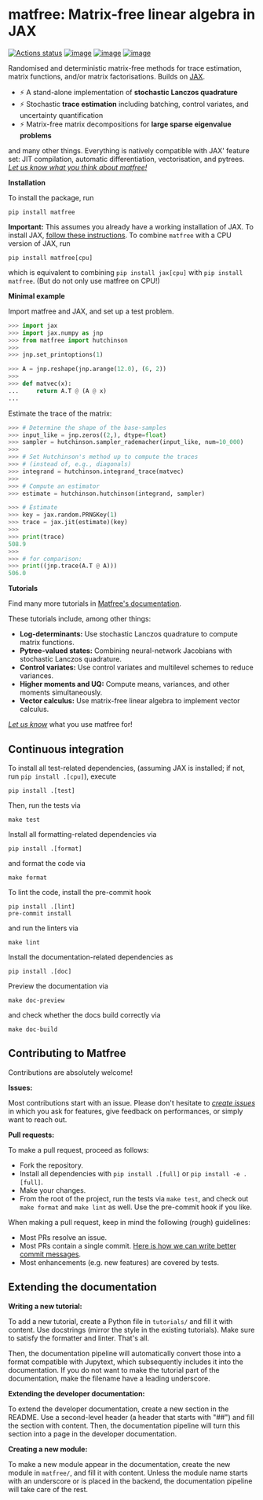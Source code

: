 # matfree: Matrix-free linear algebra in JAX

[![Actions status](https://github.com/pnkraemer/matfree/workflows/ci/badge.svg)](https://github.com/pnkraemer/matfree/actions)
[![image](https://img.shields.io/pypi/v/matfree.svg)](https://pypi.python.org/pypi/matfree)
[![image](https://img.shields.io/pypi/l/matfree.svg)](https://pypi.python.org/pypi/matfree)
[![image](https://img.shields.io/pypi/pyversions/matfree.svg)](https://pypi.python.org/pypi/matfree)

Randomised and deterministic matrix-free methods for trace estimation, matrix functions, and/or matrix factorisations.
Builds on [JAX](https://jax.readthedocs.io/en/latest/).



- ⚡ A stand-alone implementation of **stochastic Lanczos quadrature**
- ⚡ Stochastic **trace estimation** including batching, control variates, and uncertainty quantification
- ⚡ Matrix-free matrix decompositions for **large sparse eigenvalue problems**

and many other things.
Everything is natively compatible with JAX' feature set:
JIT compilation, automatic differentiation, vectorisation, and pytrees.
[_Let us know what you think about matfree!_](https://github.com/pnkraemer/matfree/issues)


**Installation**

To install the package, run

```commandline
pip install matfree
```

**Important:** This assumes you already have a working installation of JAX.
To install JAX, [follow these instructions](https://github.com/google/jax#installation).
To combine `matfree` with a CPU version of JAX, run

```commandline
pip install matfree[cpu]
```
which is equivalent to combining `pip install jax[cpu]` with `pip install matfree`.
(But do not only use matfree on CPU!)

**Minimal example**

Import matfree and JAX, and set up a test problem.

```python
>>> import jax
>>> import jax.numpy as jnp
>>> from matfree import hutchinson
>>>
>>> jnp.set_printoptions(1)

>>> A = jnp.reshape(jnp.arange(12.0), (6, 2))
>>>
>>> def matvec(x):
...     return A.T @ (A @ x)
...

```

Estimate the trace of the matrix:

```python
>>> # Determine the shape of the base-samples
>>> input_like = jnp.zeros((2,), dtype=float)
>>> sampler = hutchinson.sampler_rademacher(input_like, num=10_000)
>>>
>>> # Set Hutchinson's method up to compute the traces
>>> # (instead of, e.g., diagonals)
>>> integrand = hutchinson.integrand_trace(matvec)
>>>
>>> # Compute an estimator
>>> estimate = hutchinson.hutchinson(integrand, sampler)

>>> # Estimate
>>> key = jax.random.PRNGKey(1)
>>> trace = jax.jit(estimate)(key)
>>>
>>> print(trace)
508.9
>>>
>>> # for comparison:
>>> print((jnp.trace(A.T @ A)))
506.0

```


**Tutorials**

Find many more tutorials in [Matfree's documentation](https://pnkraemer.github.io/matfree/).

These tutorials include, among other things:

- **Log-determinants:**  Use stochastic Lanczos quadrature to compute matrix functions.
- **Pytree-valued states:** Combining neural-network Jacobians with stochastic Lanczos quadrature.
- **Control variates:** Use control variates and multilevel schemes to reduce variances.
- **Higher moments and UQ:** Compute means, variances, and other moments simultaneously.
- **Vector calculus:** Use matrix-free linear algebra to implement vector calculus.


[_Let us know_](https://github.com/pnkraemer/matfree/issues) what you use matfree for!


## Continuous integration


To install all test-related dependencies, (assuming JAX is installed; if not, run `pip install .[cpu]`), execute
```commandline
pip install .[test]
```
Then, run the tests via
```commandline
make test
```

Install all formatting-related dependencies via
```commandline
pip install .[format]
```
and format the code via
```commandline
make format
```

To lint the code, install the pre-commit hook

```commandline
pip install .[lint]
pre-commit install

```
and run the linters via
```commandline
make lint
```

Install the documentation-related dependencies as

```commandline
pip install .[doc]
```
Preview the documentation via

```commandline
make doc-preview
```

and check whether the docs build correctly via

```commandline
make doc-build
```


## Contributing to Matfree

Contributions are absolutely welcome!

**Issues:**

Most contributions start with an issue.
Please don't hesitate to [_create issues_](https://github.com/pnkraemer/matfree/issues) in which you
ask for features, give feedback on performances, or simply want to reach out.

**Pull requests:**

To make a pull request, proceed as follows:

- Fork the repository.
- Install all dependencies with `pip install .[full]` or `pip install -e .[full]`.
- Make your changes.
- From the root of the project, run the tests via `make test`, and check out `make format` and `make lint` as well. Use the pre-commit hook if you like.


When making a pull request, keep in mind the following (rough) guidelines:

* Most PRs resolve an issue.
* Most PRs contain a single commit. [Here is how we can write better commit messages](https://www.freecodecamp.org/news/how-to-write-better-git-commit-messages/).
* Most enhancements (e.g. new features) are covered by tests.


## Extending the documentation

**Writing a new tutorial:**

To add a new tutorial, create a Python file in `tutorials/` and fill it with content.
Use docstrings (mirror the style in the existing tutorials).
Make sure to satisfy the formatter and linter.
That's all.

Then, the documentation pipeline will automatically convert those into a format compatible
with Jupytext, which subsequently includes it into the documentation.
If you do not want to make the tutorial part of the documentation, make the filename
have a leading underscore.


**Extending the developer documentation:**

To extend the developer documentation, create a new section in the README.
Use a second-level header (a header that starts with "##") and fill the section
with content.
Then, the documentation pipeline will turn this section into a page in the developer documentation.


**Creating a new module:**

To make a new module appear in the documentation, create the new module in `matfree/`,
and fill it with content.
Unless the module name starts with an underscore or is placed in the backend,
the documentation pipeline will take care of the rest.
